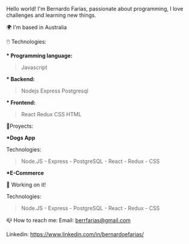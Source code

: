 Hello world! I'm Bernardo Farias, passionate about programming, I love challenges and learning new things.


 🌍  I'm based in Australia
> 
🖱️ Technologies:
> 
<b>* Programming language: </b>
> 
> Javascript
> 
<b>* Backend: </b>
> 
> Nodejs Express Postgresql
> 
<b>* Frontend: </b>
> 
> React Redux CSS HTML
> 
📌Proyects:
> 
<b>*Dogs App </b>
> 
Technologies: 
> 
> Node.JS - Express - PostgreSQL - React - Redux - CSS

<b>*E-Commerce </b>
> 
💬 Working on it!
> 
 Technologies: 
> 
> Node.JS - Express - PostgreSQL - React - Redux - CSS

📪 How to reach me:
Email: berrfarias@gmail.com

Linkedin: https://www.linkedin.com/in/bernardoefarias/
